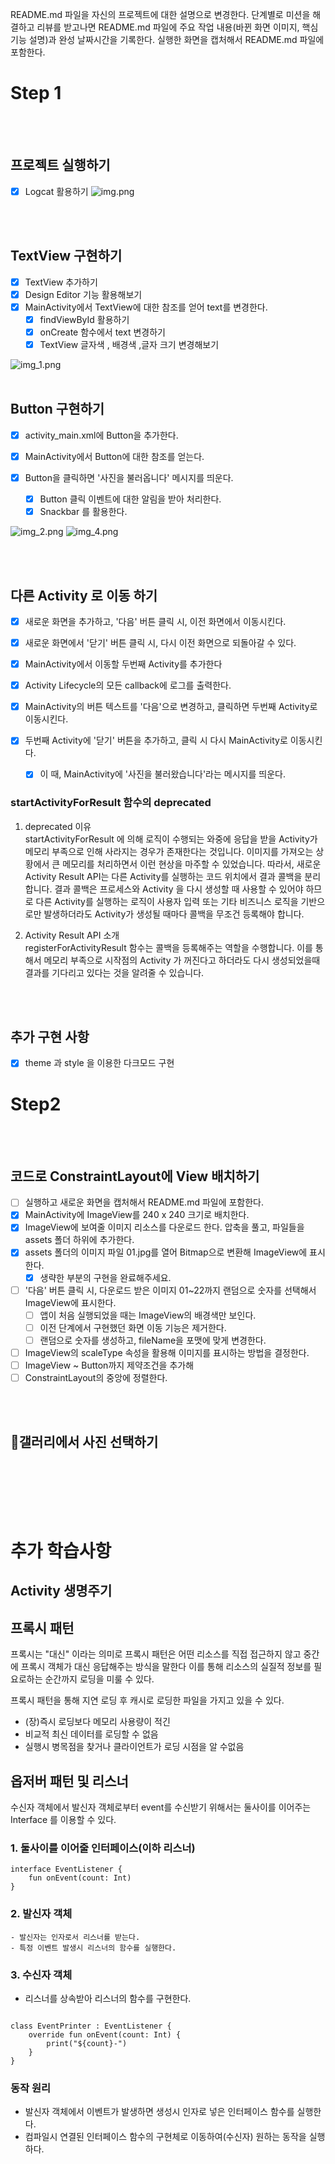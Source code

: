 README.md 파일을 자신의 프로젝트에 대한 설명으로 변경한다. 단계별로 미션을 해결하고 리뷰를 받고나면 README.md 파일에 주요 작업 내용(바뀐 화면 이미지, 핵심 기능
설명)과 완성 날짜시간을 기록한다. 실행한 화면을 캡처해서 README.md 파일에 포함한다.

# Step 1

<br></br>

## 프로젝트 실행하기

- [x] Logcat 활용하기
  ![img.png](img.png)

<br></br>

## TextView 구현하기

- [x] TextView 추가하기
- [x] Design Editor 기능 활용해보기
- [x] MainActivity에서 TextView에 대한 참조를 얻어 text를 변경한다.
    - [x] findViewById 활용하기
    - [x] onCreate 함수에서 text 변경하기
    - [x] TextView 글자색 , 배경색 ,글자 크기 변경해보기

![img_1.png](img_1.png)
<br></br>

## Button 구현하기

- [x] activity_main.xml에 Button을 추가한다.

- [x] MainActivity에서 Button에 대한 참조를 얻는다.
- [x] Button을 클릭하면 '사진을 불러옵니다' 메시지를 띄운다.
    - [x] Button 클릭 이벤트에 대한 알림을 받아 처리한다.
    - [x] Snackbar 를 활용한다.

![img_2.png](img_2.png)
![img_4.png](img_4.png)

<br></br>

## 다른 Activity 로 이동 하기

- [x] 새로운 화면을 추가하고, '다음' 버튼 클릭 시, 이전 화면에서 이동시킨다.
- [x] 새로운 화면에서 '닫기' 버튼 클릭 시, 다시 이전 화면으로 되돌아갈 수 있다.


- [x] MainActivity에서 이동할 두번째 Activity를 추가한다
- [x] Activity Lifecycle의 모든 callback에 로그를 출력한다.
- [x] MainActivity의 버튼 텍스트를 '다음'으로 변경하고, 클릭하면 두번째 Activity로 이동시킨다.
- [x] 두번째 Activity에 '닫기' 버튼을 추가하고, 클릭 시 다시 MainActivity로 이동시킨다.
    - [x] 이 때, MainActivity에 '사진을 불러왔습니다'라는 메시지를 띄운다.

### startActivityForResult 함수의 deprecated

1. deprecated 이유   
   startActivityForResult 에 의해 로직이 수행되는 와중에 응답을 받을 Activity가 메모리 부족으로 인해 사라지는 경우가 존재한다는 것입니다. 이미지를
   가져오는 상황에서 큰 메모리를 처리하면서 이런 현상을 마주할 수 있었습니다. 따라서, 새로운 Activity Result API는 다른 Activity를 실행하는 코드
   위치에서 결과 콜백을 분리합니다. 결과 콜백은 프로세스와 Activity 을 다시 생성할 때 사용할 수 있어야 하므로 다른 Activity를 실행하는 로직이 사용자 입력 또는
   기타 비즈니스 로직을 기반으로만 발생하더라도 Activity가 생성될 때마다 콜백을 무조건 등록해야 합니다.

2. Activity Result API 소개  
   registerForActivityResult 함수는 콜백을 등록해주는 역할을 수행합니다. 이를 통해서 메모리 부족으로 시작점의 Activity 가 꺼진다고 하더라도 다시
   생성되었을때 결과를 기다리고 있다는 것을 알려줄 수 있습니다.

<br></br>

## 추가 구현 사항

- [x] theme 과 style 을 이용한 다크모드 구현

# Step2

<br></br>

## 코드로 ConstraintLayout에 View 배치하기

- [ ] 실행하고 새로운 화면을 캡처해서 README.md 파일에 포함한다.
- [x] MainActivity에 ImageView를 240 x 240 크기로 배치한다.
- [x] ImageView에 보여줄 이미지 리소스를 다운로드 한다. 압축을 풀고, 파일들을 assets 폴더 하위에 추가한다.
- [x] assets 폴더의 이미지 파일 01.jpg를 열어 Bitmap으로 변환해 ImageView에 표시한다.
    - [x] 생략한 부분의 구현을 완료해주세요.
- [ ] '다음' 버튼 클릭 시, 다운로드 받은 이미지 01~22까지 랜덤으로 숫자를 선택해서 ImageView에 표시한다.
    - [ ] 앱이 처음 실행되었을 때는 ImageView의 배경색만 보인다.
    - [ ] 이전 단계에서 구현했던 화면 이동 기능은 제거한다.
    - [ ] 랜덤으로 숫자를 생성하고, fileName을 포맷에 맞게 변경한다.
- [ ] ImageView의 scaleType 속성을 활용해 이미지를 표시하는 방법을 결정한다.
- [ ] ImageView ~ Button까지 제약조건을 추가해
- [ ] ConstraintLayout의 중앙에 정렬한다.

<br></br>

## 갤러리에서 사진 선택하기

<br></br>

<br></br>

# 추가 학습사항

## Activity 생명주기

## 프록시 패턴

프록시는 "대신" 이라는 의미로 프록시 패턴은 어떤 리소스를 직접 접근하지 않고 중간에 프록시 객체가 대신 응답해주는 방식을 말한다 이를 통해 리소스의 실질적 정보를 필요로하는
순간까지 로딩을 미룰 수 있다.

프록시 패턴을 통해 지연 로딩 후 캐시로 로딩한 파일을 가지고 있을 수 있다.

- (장)즉시 로딩보다 메모리 사용량이 적긴
- 비교적 최신 데이터를 로딩할 수 없음
- 실행시 병목점을 찾거나 클라이언트가 로딩 시점을 알 수없음

## 옵저버 패턴 및 리스너

수신자 객체에서 발신자 객체로부터 event를 수신받기 위해서는 둘사이를 이어주는 Interface 를 이용할 수 있다.

### 1. 둘사이를 이어줄 인터페이스(이하 리스너)

```
interface EventListener {
    fun onEvent(count: Int)
}
```

### 2. 발신자 객체

    - 발신자는 인자로서 리스너를 받는다.
    - 특정 이벤트 발생시 리스너의 함수를 실행한다.

### 3. 수신자 객체

- 리스너를 상속받아 리스너의 함수를 구현한다.

```

class EventPrinter : EventListener {
    override fun onEvent(count: Int) {
        print("${count}-")
    }
}
```

### 동작 원리

- 발신자 객체에서 이벤트가 발생하면 생성시 인자로 넣은 인터페이스 함수를 실행한다.
- 컴파일시 연결된 인터페이스 함수의 구현체로 이동하여(수신자) 원하는 동작을 실행하다.  


